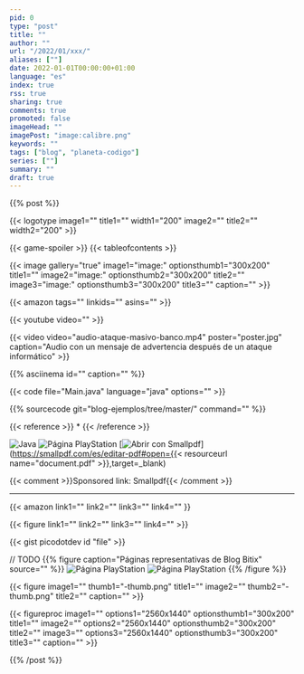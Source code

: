 ```yaml
---
pid: 0
type: "post"
title: ""
author: ""
url: "/2022/01/xxx/"
aliases: [""]
date: 2022-01-01T00:00:00+01:00
language: "es"
index: true
rss: true
sharing: true
comments: true
promoted: false
imageHead: ""
imagePost: "image:calibre.png"
keywords: ""
tags: ["blog", "planeta-codigo"]
series: [""]
summary: ""
draft: true
---
```


{{% post %}}

{{< logotype image1="" title1="" width1="200" image2="" title2="" width2="200" >}}

{{< game-spoiler >}}
{{< tableofcontents >}}

{{< image
    gallery="true"
    image1="image:" optionsthumb1="300x200" title1=""
    image2="image:" optionsthumb2="300x200" title2=""
    image3="image:" optionsthumb3="300x200" title3=""
    caption="" >}}

{{< amazon
    tags=""
    linkids=""
    asins="" >}}

{{< youtube
    video="" >}}

{{< video
    video="audio-ataque-masivo-banco.mp4" poster="poster.jpg"
    caption="Audio con un mensaje de advertencia después de un ataque informático" >}}

{{% asciinema id="" caption="" %}}

{{< code file="Main.java" language="java" options="" >}}

{{% sourcecode git="blog-ejemplos/tree/master/" command="" %}}

{{< reference >}}
*
{{< /reference >}}

![](url=logotype:java.svg:java.svg,size=200x200,gallery=true "Java")
![](url=resource:playstation-1.png,size=200x200,gallery=true "Página PlayStation")
[![](url=asset:/assets/images/misc/open-with-smallpdf-es.svg,size=200x40 "Abrir con Smallpdf")](https://smallpdf.com/es/editar-pdf#open={{< resourceurl name="document.pdf" >}},target=_blank)

{{< comment >}}Sponsored link: Smallpdf{{< /comment >}}

---

{{< amazon
    link1=""
    link2=""
    link3=""
    link4="" }}

{{< figure
    link1=""
    link2=""
    link3=""
    link4="" >}}

{{< gist picodotdev id "file" >}}

// TODO
{{% figure caption="Páginas representativas de Blog Bitix" source="" %}}
    ![](url=resource:playstation-1.png,size=300x200,gallery=true "Página PlayStation")
    ![](url=resource:playstation-2.png,size=300x200,gallery=true "Página PlayStation")
{{% /figure %}}

{{< figure
    image1="" thumb1="-thumb.png" title1=""
    image2="" thumb2="-thumb.png" title2=""
    caption="" >}}

{{< figureproc
    image1="" options1="2560x1440" optionsthumb1="300x200" title1=""
    image2="" options2="2560x1440" optionsthumb2="300x200" title2=""
    image3="" options3="2560x1440" optionsthumb3="300x200" title3=""
    caption="" >}}

{{% /post %}}

